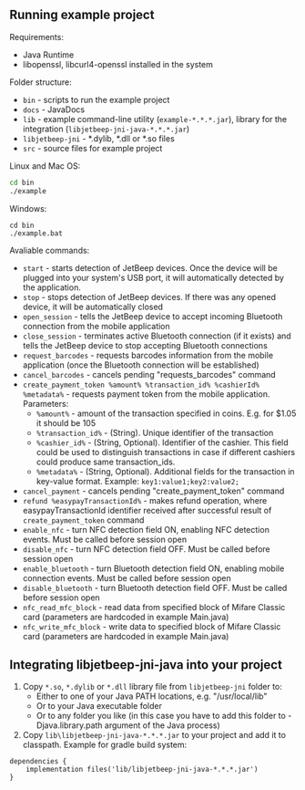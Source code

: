 

## Running example project

Requirements: 

* Java Runtime
* libopenssl, libcurl4-openssl installed in the system

Folder structure:

* `bin` - scripts to run the example project
* `docs` - JavaDocs
* `lib` - example command-line utility (`example-*.*.*.jar`), library for the integration (`libjetbeep-jni-java-*.*.*.jar`)
* `libjetbeep-jni` - *.dylib, *.dll or *.so files
* `src` - source files for example project

Linux and Mac OS:

```bash
cd bin
./example
```

Windows:

```
cd bin
./example.bat
```

Avaliable commands:

* `start` - starts detection of JetBeep devices. Once the device will be plugged into your system's USB port, it will automatically detected by the application.
* `stop` - stops detection of JetBeep devices. If there was any opened device, it will be automatically closed
* `open_session` - tells the JetBeep device to accept incoming Bluetooth connection from the mobile application
* `close_session` - terminates active Bluetooth connection (if it exists) and tells the JetBeep device to stop accepting Bluetooth connections
* `request_barcodes` - requests barcodes information from the mobile application (once the Bluetooth connection will be established)
* `cancel_barcodes` - cancels pending "requests_barcodes" command
* `create_payment_token %amount% %transaction_id% %cashierId% %metadata%` - requests payment token from the mobile application. Parameters:
  * `%amount%` - amount of the transaction specified in coins. E.g. for $1.05 it should be 105
  * `%transaction_id%` - (String). Unique identifier of the transaction
  * `%cashier_id%` - (String, Optional). Identifier of the cashier. This field could be used to distinguish transactions in case if different cashiers could produce same transaction_ids. 
  * `%metadata%` - (String, Optional). Additional fields for the transaction in key-value format. Example: `key1:value1;key2:value2;`
* `cancel_payment` - cancels pending "create_payment_token" command
* `refund %easypayTransactionId%` - makes refund operation, where easypayTransactionId identifier received after successful result of `create_payment_token` command
* `enable_nfc` - turn NFC detection field ON, enabling NFC detection events. Must be called before session open
* `disable_nfc` - turn NFC detection field OFF. Must be called before session open
* `enable_bluetooth` - turn Bluetooth detection field ON, enabling mobile connection events.  Must be called before session open
* `disable_bluetooth` - turn Bluetooth detection field OFF. Must be called before session open
* `nfc_read_mfc_block` - read data from specified block of Mifare Classic card (parameters are hardcoded in example Main.java)
* `nfc_write_mfc_block` - write data to specified block of Mifare Classic card (parameters are hardcoded in example Main.java)

## Integrating libjetbeep-jni-java into your project

1. Copy `*.so`, `*.dylib` or `*.dll` library file from `libjetbeep-jni` folder to:
    * Either to one of your Java PATH locations, e.g. "/usr/local/lib"
    * Or to your Java executable folder
    * Or to any folder you like (in this case you have to add this folder to -Djava.library.path argument of the Java process)
1. Copy ```lib\libjetbeep-jni-java-*.*.*.jar``` to your project and add it to classpath. Example for gradle build system:

```
dependencies {
    implementation files('lib/libjetbeep-jni-java-*.*.*.jar')
}
```